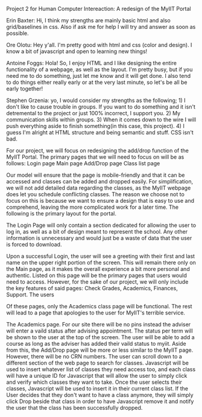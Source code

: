 Project 2 for Human Computer Intereaction: A redesign of the MyIIT Portal

Erin Baxter: Hi, I think my strengths are mainly basic html and also grid/baselines in css. Also if ask me for help I will try and answer as soon as possible.

Ore Olotu: Hey y'all. I'm pretty good with html and css (color and design). I know a bit of javascript and open to learning new things!

Antoine Foggs: Hola! So, I enjoy HTML and I like designing the entire functionality of a webpage, as well as the layout. I'm pretty busy, but if you need me to do something, just let me know and it will get done. I also tend to do things either really early or at the very last minute, so let's be all be early together!

Stephen Grzenia: yo, I would consider my strengths as the following; 1) I don't like to cause trouble in groups. If you want to do something and it isn't detremental to the project or just 100% incorrect, I support you. 2) My communication skills within groups. 3) When it comes down to the wire I will push everything aside to finish something(in this case, this project). 4) I guess I'm alright at HTML structure and being semantic and stuff. CSS isn't bad.


For our project, we will focus on redesigning the add/drop function of the MyIIT Portal. The primary pages that we will need to focus on will be as follows:
  Login page
  Main page
  Add/Drop page
  Class list page

Our model will ensure that the page is mobile-friendly and that it can be accessed and classes can be added and dropped easily. For simplification, we will not add detailed data regarding the classes, as the MyIIT webpage does let you schedule conflicting classes. The reason we choose not to focus on this is because we want to ensure a design that is easy to use and comprehend, leaving the more complicated work for a later time. The following is the primary layout for the portal.

The Login Page will only contain a section dedicated for allowing the user to log in, as well as a bit of design meant to represent the school. Any other information is unnecessary and would just be a waste of data that the user is forced to download.

Upon a successful Login, the user will see a greeting with their first and last name on the upper right portion of the screen. This will remain there only on the Main page, as it makes the overall experience a bit more personal and authentic. Listed on this page will be the primary pages that users would need to access. However, for the sake of our project, we will only include the key features of said pages: Check Grades, Academics, Finances, Support. The users

Of these pages, only the Academics class page will be functional. The rest will lead to a page that apologies to the user for MyIIT's terrible service.

The Academics page. For our site there will be no pins instead the adviser will enter a vaild status after advising appointment. The status per term will be shown to the user at the top of the screen. The user will be able to add a course as long as the adviser has added their vaild status to myiit. Aside from this, the Add/Drop page will be more or less similar to the MyIIT page. However, there will be no CRN numbers. The user can scroll down to a different section of the web page to search for classes. Javascript will be used to insert whatever list of classes they need access too, and each class will have a unique ID for Javascript that will allow the user to simply click and verify which classes they want to take. Once the user selects their classes, Javascript will be used to insert it in their current class list. If the User decides that they don't want to have a class anymore, they will simply click Drop beside that class in order to have Javascript remove it and notify the user that the class has been successfully dropped.
